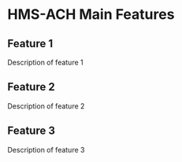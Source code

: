 # HMS-ACH Main Features

## Feature 1

Description of feature 1

## Feature 2

Description of feature 2

## Feature 3

Description of feature 3


